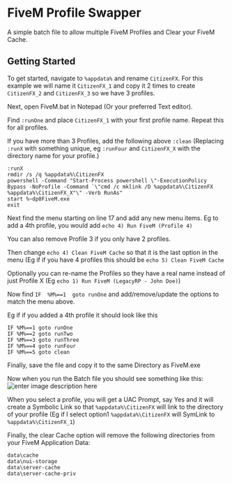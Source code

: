 # FiveM Profile Swapper
A simple batch file to allow multiple FiveM Profiles and Clear your FiveM Cache.

## Getting Started
To get started, navigate to `%appdata%` and rename `CitizenFX`. For this example we will name it `CitizenFX_1` and copy it 2 times to create `CitizenFX_2` and `CitizenFX_3` so we have 3 profiles. 

Next, open FiveM.bat in Notepad (Or your preferred Text editor).

Find `:runOne` and place `CitizenFX_1` with your first profile name. 
Repeat this for all profiles. 

If you have more than 3 Profiles, add the following above `:clean`  (Replacing `:runX` with something unique, eg `:runFour` and `CitizenFX_X` with the directory name for your profile.)

    :runX
    rmdir /s /q %appdata%\CitizenFX
    powershell -Command "Start-Process powershell \"-ExecutionPolicy Bypass -NoProfile -Command `\"cmd /c mklink /D %appdata%\CitizenFX %appdata%\CitizenFX_X"\" -Verb RunAs"
    start %~dp0FiveM.exe
    exit

Next  find the menu starting on line 17 and add any new menu items.
Eg to add a 4th profile, you would add `echo 4) Run FiveM (Profile 4)`

You can also remove Profile 3 if you only have 2 profiles.

Then change `echo 4) Clean FiveM Cache` so that it is the last option in the menu (Eg if if you have 4 profiles this should be `echo 5) Clean FiveM Cache`

Optionally you can re-name the Profiles so they have a real name instead of just Profile X (Eg `echo 1) Run FiveM (LegacyRP - John Doe)`)

Now find `IF  %M%==1  goto runOne` and add/remove/update the options to match the menu above. 

Eg if if you added a 4th profile it should look like this 

	IF %M%==1 goto runOne
	IF %M%==2 goto runTwo
	IF %M%==3 goto runThree
	IF %M%==4 goto runFour
	IF %M%==5 goto clean

Finally, save the file and copy it to the same Directory as FiveM.exe 

Now when you run the Batch file you should see something like this:
![enter image description here](https://i.imgur.com/qvVHEp8.png)

When you select a profile, you will get a UAC Prompt, say Yes and it will create a Symbolic Link so that `%appdata%\CitizenFX` will link to the directory of your profile (Eg if I select option1 `%appdata%\CitizenFX` will SymLink to `%appdata%\CitizenFX_1`)

Finally, the clear Cache option will remove the following directories from your FiveM Application Data:

	data\cache
	data\nui-storage
	data\server-cache
	data\server-cache-priv
